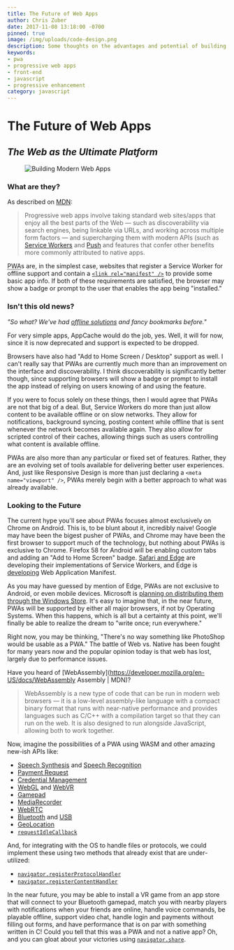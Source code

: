```yaml
---
title: The Future of Web Apps
author: Chris Zuber
date: 2017-11-08 13:18:00 -0700
pinned: true
image: /img/uploads/code-design.png
description: Some thoughts on the advantages and potential of building progressive web apps
keywords:
- pwa
- progressive web apps
- front-end
- javascript
- progressive enhancement
category: javascript
---
```

<h1 class="center">The Future of Web Apps</h1>
<h2 class="center" itemprop="alternativeHeadline">
  <i>The Web as the Ultimate Platform</i>
</h2>
<figure class="right">
<img src="https://shgysk8zer0.github.io/img/uploads/code-design.png" alt="Building Modern Web Apps" />
</figure>

### What are they?
As described on [MDN](https://developer.mozilla.org/en-US/Apps "App Center | MDN"):
> Progressive web apps involve taking standard web sites/apps that enjoy all the
> best parts of the Web — such as discoverability via search engines, being
> linkable via URLs, and working across multiple form factors — and supercharging
> them with modern APIs (such as [Service Workers](https://developer.mozilla.org/en-US/docs/Web/API/Service_Worker_API)
> and [Push](https://developer.mozilla.org/en-US/docs/Web/API/Push_API) and features
> that confer other benefits more commonly attributed to native apps.

<abbr title="Progressive Web Apps">PWA</abbr>s are, in the simplest case, websites
that register a Service Worker for offline support and contain a [`<link rel="manifest" />`](https://developer.mozilla.org/en-US/docs/Web/Manifest "Web App Manifest | MDN")
to provide some basic app info. If both of these requirements are satisfied, the
browser may show a badge or prompt to the user that enables the app being "installed."

### Isn't this old news?
*"So what? We've had [offline solutions](https://developer.mozilla.org/en-US/docs/Web/HTML/Using_the_application_cache "Using the application cache - HTML | MDN")
and fancy bookmarks before."*

For very simple apps, AppCache would do the job, yes. Well, it will for now, since
it is now deprecated and support is expected to be dropped.

Browsers have also had "Add to Home Screen / Desktop" support as well. I can't
really say that PWAs are currently much more than an improvement on the interface
and discoverability. I think discoverability is significantly better though, since
supporting browsers will show a badge or prompt to install the app instead of
relying on users knowing of and using the feature.

If you were to focus solely on these things, then I would agree that PWAs are
not that big of a deal. But, Service Workers do more than just allow content to
be available offline or on slow networks. They allow for notifications, background
syncing, posting content while offline that is sent whenever the network becomes
available again. They also allow for scripted control of their caches, allowing
things such as users controlling what content is available offline.

PWAs are also more than any particular or fixed set of features. Rather, they are
an evolving set of tools available for delivering better user experiences. And,
just like Responsive Design is more than just declaring a `<meta name="viewport" />`,
PWAs merely begin with a better approach to what was already available.

### Looking to the Future
The current hype you'll see about PWAs focuses almost exclusively on Chrome on Android.
This is, to be blunt about it, incredibly naive! Google may have been the bigest
pusher of PWAs, and Chrome may have been the first browser to support much of the
technology, but nothing about PWAs is exclusive to Chrome. Firefox 58 for Android
will be enabling custom tabs and adding an "Add to Home Screen" badge. [Safari and
Edge](https://platform-status.mozilla.org/#service-worker "Firefox Platform Status")
are developing their implementations of Service Workers, and Edge is [developing](https://platform-status.mozilla.org/#app-manifest "Firefox Platform Status")
Web Application Manifest.

As you may have guessed by mention of Edge, PWAs are not exclusive to Android, or
even mobile devices. Microsoft is [planning on distributing them through the Windows
Store](https://channel9.msdn.com/events/Build/2017/B8075?term=provressive%20web%20apps%20build "Progressive web apps and the Windows ecosystem | Build 2017 | Channel 9").
It's easy to imagine that, in the near future, PWAs will be supported by either
all major browsers, if not by Operating Systems. When this happens, which is all
but a certainty at this point, we'll finally be able to realize the dream to "write
once; run everywhere."

Right now, you may be thinking, "There's no way something like PhotoShop would be
usable as a PWA." The battle of Web vs. Native has been fought for many years now
and the popular opinion today is that web has lost, largely due to performance issues.

Have you heard of [WebAssembly](https://developer.mozilla.org/en-US/docs/WebAssembly Assembly | MDN)?
> WebAssembly is a new type of code that can be run in modern web browsers — it
> is a low-level assembly-like language with a compact binary format that runs
> with near-native performance and provides languages such as C/C++ with a
> compilation target so that they can run on the web. It is also designed to run
> alongside JavaScript, allowing both to work together.

Now, imagine the possibilities of a PWA using WASM and other amazing new-ish APIs like:
- [Speech Synthesis](https://developer.mozilla.org/en-US/docs/Web/API/Web_Speech_API#Speech_synthesis)
and [Speech Recognition](https://developer.mozilla.org/en-US/docs/Web/API/Web_Speech_API#Speech_recognition)
- [Payment Request](https://w3c.github.io/browser-payment-api/)
- [Credential Management](https://w3c.github.io/webappsec-credential-management/)
- [WebGL](https://developer.mozilla.org/en-US/docs/Web/API/WebGL2RenderingContext)
and [WebVR](https://developer.mozilla.org/en-US/docs/Web/API/WebVR_API)
- [Gamepad](https://developer.mozilla.org/en-US/docs/Web/API/Gamepad_API)
- [MediaRecorder](https://developer.mozilla.org/en-US/docs/Web/API/MediaRecorder)
- [WebRTC](https://developer.mozilla.org/en-US/docs/Web/API/WebRTC_API)
- [Bluetooth](https://developer.mozilla.org/en-US/docs/Web/API/Web_Bluetooth_API)
and [USB](https://wicg.github.io/webusb/)
- [GeoLocation](https://developer.mozilla.org/en-US/docs/Web/API/Geolocation)
- [`requestIdleCallback`](https://developer.mozilla.org/en-US/docs/Web/API/Window/requestIdleCallback)

And, for integrating with the OS to handle files or protocols, we could implement
these using two methods that already exist that are under-utilized:
- [`navigator.registerProtocolHandler`](https://developer.mozilla.org/en-US/docs/Web-based_protocol_handlers)
- [`navigator.registerContentHandler`](https://developer.mozilla.org/en-US/docs/DOM/window.navigator.registerContentHandler)

In the near future, you may be able to install a VR game from an app store that will
connect to your Bluetooth gamepad, match you with nearby players with notifications
when your friends are online, handle voice commands, be playable offline, support
video chat, handle login and payments without filling out forms, and have performance
that is on par with something written in C! Could you tell that this was a PWA
and not a native app? Oh, and you can gloat about your victories using [`navigator.share`](/posts/javascript/2017/10/19/web-share-api/).
